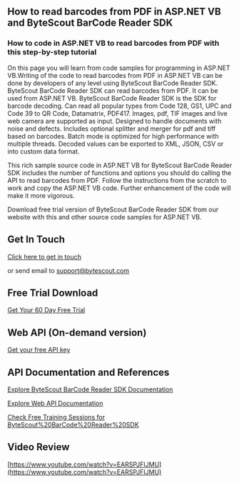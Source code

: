 ## How to read barcodes from PDF in ASP.NET VB and ByteScout BarCode Reader SDK

### How to code in ASP.NET VB to read barcodes from PDF with this step-by-step tutorial

On this page you will learn from code samples for programming in ASP.NET VB.Writing of the code to read barcodes from PDF in ASP.NET VB can be done by developers of any level using ByteScout BarCode Reader SDK. ByteScout BarCode Reader SDK can read barcodes from PDF. It can be used from ASP.NET VB. ByteScout BarCode Reader SDK is the SDK for barcode decoding. Can read all popular types from Code 128, GS1, UPC and Code 39 to QR Code, Datamatrix, PDF417. Images, pdf, TIF images and live web camera are supported as input. Designed to handle documents with noise and defects. Includes optional splitter and merger for pdf and tiff based on barcodes. Batch mode is optimized for high performance with multiple threads. Decoded values can be exported to XML, JSON, CSV or into custom data format.

This rich sample source code in ASP.NET VB for ByteScout BarCode Reader SDK includes the number of functions and options you should do calling the API to read barcodes from PDF. Follow the instructions from the scratch to work and copy the ASP.NET VB code. Further enhancement of the code will make it more vigorous.

Download free trial version of ByteScout BarCode Reader SDK from our website with this and other source code samples for ASP.NET VB.

## Get In Touch

[Click here to get in touch](https://bytescout.zendesk.com/hc/en-us/requests/new?subject=ByteScout%20BarCode%20Reader%20SDK%20Question)

or send email to [support@bytescout.com](mailto:support@bytescout.com?subject=ByteScout%20BarCode%20Reader%20SDK%20Question) 

## Free Trial Download

[Get Your 60 Day Free Trial](https://bytescout.com/download/web-installer?utm_source=github-readme)

## Web API (On-demand version)

[Get your free API key](https://pdf.co/documentation/api?utm_source=github-readme)

## API Documentation and References

[Explore ByteScout BarCode Reader SDK Documentation](https://bytescout.com/documentation/index.html?utm_source=github-readme)

[Explore Web API Documentation](https://pdf.co/documentation/api?utm_source=github-readme)

[Check Free Training Sessions for ByteScout%20BarCode%20Reader%20SDK](https://academy.bytescout.com/)

## Video Review

[https://www.youtube.com/watch?v=EARSPJFIJMU](https://www.youtube.com/watch?v=EARSPJFIJMU)